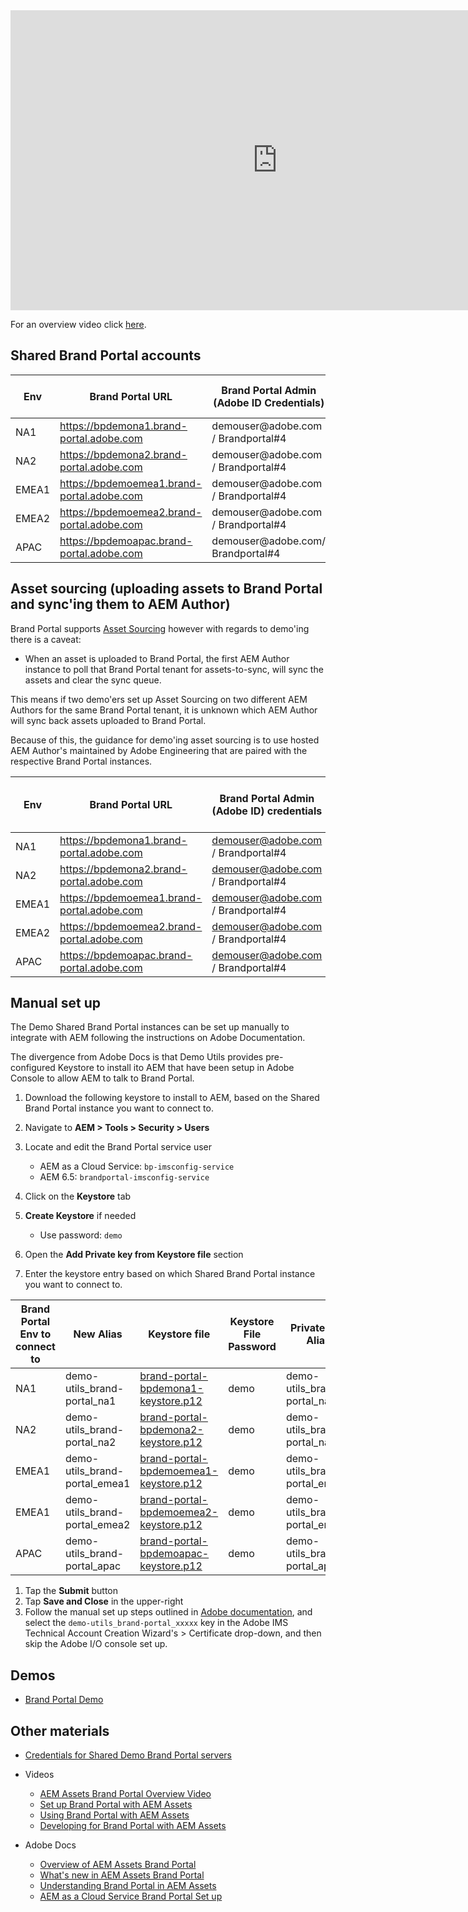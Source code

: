
<iframe title="Adobe Video Publishing Cloud Player" width="854" height="480" src="https://video.tv.adobe.com/v/26354/?quality=12&autoplay=false&hidetitle=true&marketingtech.adobe.analytics.additionalAccounts=tmdtmdaemdemoutilsprod" frameborder="0" webkitallowfullscreen 
mozallowfullscreen allowfullscreen scrolling="no"></iframe>

For an overview video click [here](https://helpx.adobe.com/experience-manager/kt/eseminars/gems/aem-brand-portal.html).

## Shared Brand Portal accounts

<table>
<thead>
<tr>
<th>Env</th>
<th>Brand Portal URL</th>
<th>Brand Portal Admin (Adobe ID Credentials)</th>
<th>Automatic AEM set up</th>
</tr>
</thead>
<tbody>
<tr>
<td>NA1</td>
<td><a href="https://bpdemona1.brand-portal.adobe.com">https://bpdemona1.brand-portal.adobe.com</a></td>
<td>demouser@adobe.com / Brandportal#4</td>
<td><a href="/apps/demo-utils/instructions/brand-portal.install.html?region=na1" class="button">Set up</a></td>
</tr>
<tr>
<td>NA2</td>
<td><a href="https://bpdemona2.brand-portal.adobe.com">https://bpdemona2.brand-portal.adobe.com</a></td>
<td>demouser@adobe.com / Brandportal#4</td>
<td><a href="/apps/demo-utils/instructions/brand-portal.install.html?region=na2" class="button">Set up</a></td>
</tr>
<tr>
<td>EMEA1</td>
<td><a href="https://bpdemoemea1.brand-portal.adobe.com">https://bpdemoemea1.brand-portal.adobe.com</a></td>
<td>demouser@adobe.com / Brandportal#4</td>
<td><a href="/apps/demo-utils/instructions/brand-portal.install.html?region=emea1" class="button">Set up</a></td>
</tr>
<tr>
<td>EMEA2</td>
<td><a href="https://bpdemoemea2.brand-portal.adobe.com">https://bpdemoemea2.brand-portal.adobe.com</a></td>
<td>demouser@adobe.com / Brandportal#4</td>
<td><a href="/apps/demo-utils/instructions/brand-portal.install.html?region=emea2" class="button">Set up</a></td>
</tr>
<tr>
<td>APAC</td>
<td><a href="https://bpdemoapac.brand-portal.adobe.com">https://bpdemoapac.brand-portal.adobe.com</a></td>
<td>demouser@adobe.com/ Brandportal#4</td>
<td><a href="/apps/demo-utils/instructions/brand-portal.install.html?region=apac" class="button">Set up</a></td>
</tr>
</tbody>
</table>


## Asset sourcing (uploading assets to Brand Portal and sync'ing them to AEM Author)

Brand Portal supports [Asset Sourcing](https://docs.adobe.com/content/help/en/experience-manager-brand-portal/using/asset-sourcing-in-brand-portal/brand-portal-asset-sourcing.html) however with regards to demo'ing there is a caveat:

+ When an asset is uploaded to Brand Portal, the first AEM Author instance to poll that Brand Portal tenant for assets-to-sync, will sync the assets and clear the sync queue.

This means if two demo'ers set up Asset Sourcing on two different AEM Authors for the same Brand Portal tenant, it is unknown which AEM Author will sync back assets uploaded to Brand Portal. 

Because of this, the guidance for demo'ing asset sourcing is to use hosted AEM Author's maintained by Adobe Engineering that are paired with the respective Brand Portal instances.


<table>
<thead>
<tr>
<th>Env</th>
<th>Brand Portal URL</th>
<th>Brand Portal Admin (Adobe ID) credentials</th>
<th>Hosted AEM Author (requires VPN)</th>
<th>AEM Author Admin credentials</th>
</tr>
</thead>
<tbody>
<tr>
<td>NA1</td>
<td><a href="https://bpdemona1.brand-portal.adobe.com">https://bpdemona1.brand-portal.adobe.com</a></td>
<td><a href="mailto:demouser@adobe.com">demouser@adobe.com</a> / Brandportal#4</td>
<td><a href="http://bpdemona1.corp.adobe.com:4502" x-cq-linkchecker="skip" target="_blank"></a>http://bpdemona1.corp.adobe.com:4502</td>
<td>bpdemo / bpdemo</td>
</tr>
<tr>
<td>NA2</td>
<td><a href="https://bpdemona2.brand-portal.adobe.com">https://bpdemona2.brand-portal.adobe.com</a></td>
<td><a href="mailto:demouser@adobe.com">demouser@adobe.com</a> / Brandportal#4</td>
<td><a href="http://bpdemona2.corp.adobe.com:4502" x-cq-linkchecker="skip" target="_blank"></a>http://bpdemona2.corp.adobe.com:4502</td>
<td>bpdemo / bpdemo</td>
</tr>
<tr>
<td>EMEA1</td>
<td><a href="https://bpdemoemea1.brand-portal.adobe.com">https://bpdemoemea1.brand-portal.adobe.com</a></td>
<td><a href="mailto:demouser@adobe.com">demouser@adobe.com</a> / Brandportal#4</td>
<td><a href="http://bpdemoemea1.corp.adobe.com:4502" x-cq-linkchecker="skip" target="_blank"></a>http://bpdemoemea1.corp.adobe.com:4502</td>
<td>bpdemo / bpdemo</td>
</tr>
<tr>
<td>EMEA2</td>
<td><a href="https://bpdemoemea2.brand-portal.adobe.com">https://bpdemoemea2.brand-portal.adobe.com</a></td>
<td><a href="mailto:demouser@adobe.com">demouser@adobe.com</a> / Brandportal#4</td>
<td><a href="http://bpdemoemea2.corp.adobe.com:4502" x-cq-linkchecker="skip" target="_blank"></a>http://bpdemoemea2.corp.adobe.com:4502</td>
<td>bpdemo / bpdemo</td>
</tr>
<tr>
<td>APAC</td>
<td><a href="https://bpdemoapac.brand-portal.adobe.com">https://bpdemoapac.brand-portal.adobe.com</a></td>
<td><a href="mailto:demouser@adobe.com">demouser@adobe.com</a> / Brandportal#4</td>
<td><a href="http://bpdemoapac.corp.adobe.com:4502" x-cq-linkchecker="skip" target="_blank"></a>http://bpdemoapac.corp.adobe.com:4502</td>
<td>bpdemo / bpdemo</td>
</tr>
</tbody>
</table>

## Manual set up

The Demo Shared Brand Portal instances can be set up manually to integrate with AEM following the instructions on Adobe Documentation.

The divergence from Adobe Docs is that Demo Utils provides pre-configured Keystore to install ito AEM that have been setup in Adobe Console to allow AEM to talk to Brand Portal. 

1. Download the following keystore to install to AEM, based on the Shared Brand Portal instance you want to connect to. 

1. Navigate to __AEM > Tools > Security > Users__
1. Locate and edit the Brand Portal service user
    * AEM as a Cloud Service: `bp-imsconfig-service`
    * AEM 6.5: `brandportal-imsconfig-service`
1. Click on the __Keystore__ tab
1. __Create Keystore__ if needed
    * Use password: `demo` 
1. Open the __Add Private key from Keystore file__ section
1. Enter the keystore entry based on which Shared Brand Portal instance you want to connect to.

| Brand Portal Env to connect to | New Alias | Keystore file | Keystore File Password | Private Key Alias | Private Key Password | 
|--------------------------------|-----------|---------------|------------------------|-------------------|----------------------|
| NA1   | demo-utils_brand-portal_na1 | [brand-portal-bpdemona1-keystore.p12](/apps/demo-utils/resources/brand-portal/bpdemona1/brand-portal-bpdemona1-keystore.p12) | demo | demo-utils_brand-portal_na1  | demo | 
| NA2   | demo-utils_brand-portal_na2 | [brand-portal-bpdemona2-keystore.p12](/apps/demo-utils/resources/brand-portal/bpdemona2/brand-portal-bpdemona2-keystore.p12) | demo | demo-utils_brand-portal_na2  | demo | 
| EMEA1 | demo-utils_brand-portal_emea1 | [brand-portal-bpdemoemea1-keystore.p12](/apps/demo-utils/resources/brand-portal/bpdemoemea1/brand-portal-bpdemoemea1-keystore.p12) | demo | demo-utils_brand-portal_emea1 | demo | 
| EMEA1 | demo-utils_brand-portal_emea2 | [brand-portal-bpdemoemea2-keystore.p12](/apps/demo-utils/resources/brand-portal/bpdemoemea2/brand-portal-bpdemoemea2-keystore.p12) | demo | demo-utils_brand-portal_emea2 | demo | 
| APAC | demo-utils_brand-portal_apac | [brand-portal-bpdemoapac-keystore.p12](/apps/demo-utils/resources/brand-portal/bpdemoapac/brand-portal-bpdemoapac-keystore.p12) | demo | demo-utils_brand-portal_apac | demo | 

1. Tap the __Submit__ button
1. Tap __Save and Close__ in the upper-right
1. Follow the manual set up steps outlined in [Adobe documentation](https://docs.adobe.com/content/help/en/experience-manager-brand-portal/using/publish/configure-aem-assets-with-brand-portal.html), and select the `demo-utils_brand-portal_xxxxx` key in the Adobe IMS Technical Account Creation Wizard's > Certificate drop-down, and then skip the Adobe I/O console set up.  

## Demos

* [Brand Portal Demo](https://internal.adobedemo.com/content/demo-hub/en/demos/external/aem-assets-brand-portal.html)

## Other materials

* [Credentials for Shared Demo Brand Portal servers](https://wiki.corp.adobe.com/display/AdobeDAM/Brand+Portal+demo+instances)

* Videos
    * [AEM Assets Brand Portal Overview Video](https://helpx.adobe.com/experience-manager/kt/eseminars/gems/aem-brand-portal.html)
    * [Set up Brand Portal with AEM Assets](https://helpx.adobe.com/experience-manager/kt/assets/using/brand-portal-technical-video-setup.html)
    * [Using Brand Portal with AEM Assets](https://helpx.adobe.com/experience-manager/kt/assets/using/brand-portal-feature-video-use.html)
    * [Developing for Brand Portal with AEM Assets](https://helpx.adobe.com/experience-manager/kt/assets/using/brand-portal-technical-video-develop.html)
* Adobe Docs
    * [Overview of AEM Assets Brand Portal](https://helpx.adobe.com/experience-manager/brand-portal/using/brand-portal.html)
    * [What's new in AEM Assets Brand Portal](https://helpx.adobe.com/experience-manager/brand-portal/using/whats-new.html)
    * [Understanding Brand Portal in AEM Assets](https://helpx.adobe.com/experience-manager/kt/assets/using/brand-portal-article-understand.html)
    * [AEM as a Cloud Service Brand Portal Set up](https://docs.adobe.com/content/help/en/experience-manager-cloud-service/assets/brand-portal/configure-aem-assets-with-brand-portal.html#configure-the-cloud-service)
